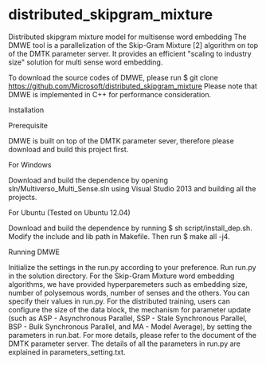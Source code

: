 # distributed_skipgram_mixture
Distributed skipgram mixture model for multisense word embedding
The DMWE tool is a parallelization of the Skip-Gram Mixture [2] algorithm on top of the DMTK parameter server. It provides an efficient "scaling to industry size" solution for multi sense word embedding.

To download the source codes of DMWE, please run
$ git clone https://github.com/Microsoft/distributed_skipgram_mixture 
Please note that DMWE is implemented in C++ for performance consideration.

Installation

Prerequisite

DMWE is built on top of the DMTK parameter sever, therefore please download and build this project first.

For Windows

Download and build the dependence by opening sln/Multiverso_Multi_Sense.sln using Visual Studio 2013 and building all the projects.

For Ubuntu (Tested on Ubuntu 12.04)

Download and build the dependence by running $ sh script/install_dep.sh. Modify the include and lib path in Makefile. Then run $ make all -j4.

Running DMWE

Initialize the settings in the run.py according to your preference.
Run run.py in the solution directory.
For the Skip-Gram Mixture word embedding algorithms, we have provided hyperparemeters such as embedding size, number of polysemous words, number of senses and the others. You can specify their values in run.py.
For the distributed training, users can configure the size of the data block, the mechanism for parameter update (such as ASP - Asynchronous Parallel, SSP - Stale Synchronous Parallel, BSP - Bulk Synchronous Parallel, and MA - Model Average), by setting the parameters in run.bat. For more details, please refer to the document of the DMTK parameter server.
The details of all the parameters in run.py are explained in parameters_setting.txt.
